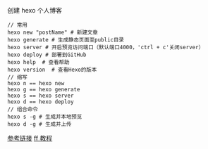 创建 hexo 个人博客
```
// 常用
hexo new "postName" # 新建文章
hexo generate # 生成静态页面至public目录
hexo server # 开启预览访问端口（默认端口4000，'ctrl + c'关闭server）
hexo deploy # 部署到GitHub
hexo help  # 查看帮助
hexo version  # 查看Hexo的版本
// 缩写
hexo n == hexo new
hexo g == hexo generate
hexo s == hexo server
hexo d == hexo deploy
// 组合命令
hexo s -g # 生成并本地预览
hexo d -g # 生成并上传
```
[参考链接](https://www.jianshu.com/p/6dfc7cfdc7e0)
[ff 教程](https://xiedaimala.com/tasks/24e32d28-9aeb-4010-a643-d97904e8101d/text_tutorials/26659cbd-bcaf-4e88-a2b2-9d7b753cf767)
